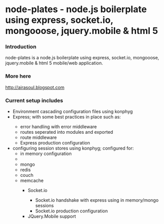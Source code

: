 node-plates - node.js boilerplate using express, socket.io, mongooose, jquery.mobile & html 5
=========

### Introduction

node-plates is a node.js boilerplate using express, socket.io, mongooose, jquery.mobile & html 5 mobile/web application.

### More here

http://airasoul.blogspot.com

### Current setup includes

<ul>
<li>Environment cascading configuration files using konphyg</li>
<li>Express; with some best practices in place such as: </li>
<ul>
<li>error handling with error middleware</li>
<li>routes seperated into modules and exported</li>
<li>route middleware</li>
<li>Express production configuration</li>
</ul>
<li>configuring session stores using konphyg; configured for:
<ul>
  <li>in memory configuration<li>
  <li>mongo</li>
  <li>redis</li>
  <li>couch</li>
  <li>memcache</li>
<ul>
<li>Socket.io</li>
<ul>
<li>Socket.io handshake with express using in memory/mongo sessions</li>
<li>Socket.io production configuration</li>
</ul>
<li>JQuery.Mobile support</li>
</ul>

